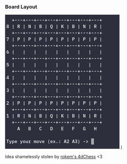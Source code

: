### Board Layout

![board](https://github.com/Smarcy/nim_chess/blob/master/images/board_layout.png)
)


Idea shamelessly stolen by [rokem's 4dChess](https://github.com/rokemHB/4dChess/) <3
